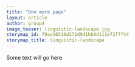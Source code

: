 ```yaml
---
title: "One more page"
layout: article
author: group4
image_teaser: linguistic-landscape.jpg
storymap_id: 79aa36516d272d9d1bb0d111e72f7f44
storymap_title: linguistic-landscape
---
```


Some text will go here 